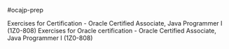 #ocajp-prep
 	 
Exercises for Certification - Oracle Certified Associate, Java Programmer I (1Z0-808)	 Exercises for Oracle certification - Oracle Certified Associate, Java Programmer I (1Z0-808)